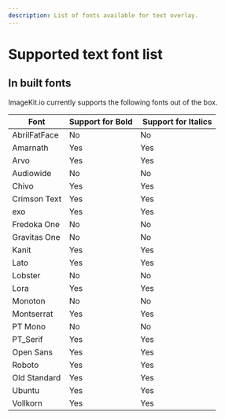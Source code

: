 ```yaml
---
description: List of fonts available for text overlay.
---
```


# Supported text font list

## In built fonts

ImageKit.io currently supports the following fonts out of the box.

| Font         | Support for Bold |  Support for Italics |
| ------------ | ---------------- | -------------------- |
| AbrilFatFace | No               | No                   |
| Amarnath     | Yes              | Yes                  |
| Arvo         | Yes              | Yes                  |
| Audiowide    | No               | No                   |
| Chivo        | Yes              | Yes                  |
| Crimson Text | Yes              | Yes                  |
| exo          | Yes              | Yes                  |
| Fredoka One  | No               | No                   |
| Gravitas One | No               | No                   |
| Kanit        | Yes              | Yes                  |
| Lato         | Yes              | Yes                  |
| Lobster      | No               | No                   |
| Lora         | Yes              | Yes                  |
| Monoton      | No               | No                   |
| Montserrat   | Yes              | Yes                  |
| PT Mono      | No               | No                   |
| PT_Serif     | Yes              | Yes                  |
| Open Sans    | Yes              | Yes                  |
| Roboto       | Yes              | Yes                  |
| Old Standard | Yes              | Yes                  |
| Ubuntu       | Yes              | Yes                  |
| Vollkorn     | Yes              | Yes                  |
